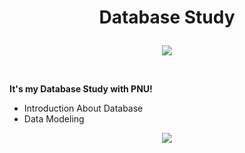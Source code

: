 # <p align="center">Database Study</p>

<p align="center">
<img src="https://img.shields.io/badge/MYSQL-0696D7?style=for-the-badge&logo=mysql&logoColor=yellow">
</p>
<br/>

__It's my Database Study with PNU!__
- Introduction About Database
- Data Modeling
  
<p align="center">
<img src="https://github-readme-stats.vercel.app/api?username=Jinseop-Sim&show_icons=true&theme=gruvbox&hide=["issues"]">
</p>
